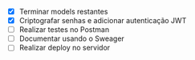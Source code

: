 - [X] Terminar models restantes
- [X] Criptografar senhas e adicionar autenticação JWT
- [ ] Realizar testes no Postman
- [ ] Documentar usando o Sweager
- [ ] Realizar deploy no servidor
